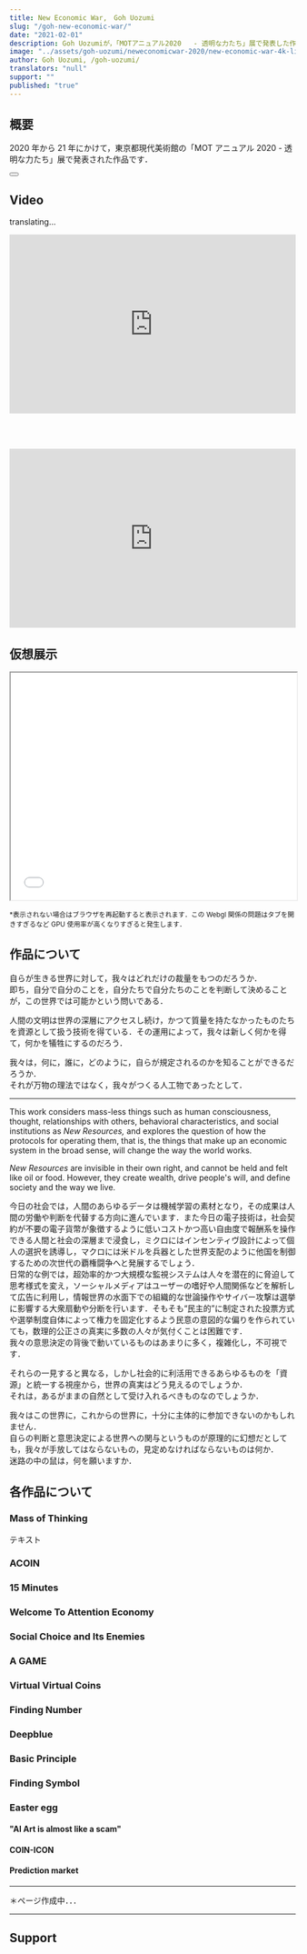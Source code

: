 ```yaml
---
title: New Economic War,　Goh Uozumi
slug: "/goh-new-economic-war/"
date: "2021-02-01"
description: Goh Uozumiが，「MOTアニュアル2020   - 透明な力たち」展で発表した作品の《New Economic War》について
image: "../assets/goh-uozumi/neweconomicwar-2020/new-economic-war-4k-lite.jpg"
author: Goh Uozumi, /goh-uozumi/
translators: "null"
support: ""
published: "true"
---
```


<gallery foldername="goh-uozumi/neweconomicwar-2020/fullview/" head></gallery>

<!-- <Image filename="goh-uozumi/neweconomicwar-2020/overview.jpg" alt="New Economic War" large /> -->

<!-- ![The catalog of MOT Annual 2020 - Invisible Powers](../assets/goh-uozumi/neweconomicwar-2020/1614301021311.jpg) -->

## 概要

2020 年から 21 年にかけて，東京都現代美術館の「MOT アニュアル 2020 - 透明な力たち」展で発表された作品です．

<button url="https://mot-commons.org/invisible-powers/" text="展覧会のページはこちら"></button>

## Video

translating...

<iframe width="100%" height="315" src="https://www.youtube.com/embed/TquvVtl6RJw" title="YouTube video player" frameborder="0" allow="accelerometer; autoplay; clipboard-write; encrypted-media; gyroscope; picture-in-picture" allowfullscreen="" style="margin-bottom:0px" class="width-large video"></iframe>

<br /><br />

<iframe width="100%" height="315" src="https://www.youtube.com/embed/c3VU_ij42dI" title="YouTube video player" frameborder="0" allow="accelerometer; autoplay; clipboard-write; encrypted-media; gyroscope; picture-in-picture" allowfullscreen="" style="margin-bottom:0px" class="width-large video"></iframe>

## 仮想展示

<iframe src="/spatial-media/invisible-powers/goh-uozumi/index.html" title="Virtual Tour" width="100%" height="400px" classname="width-large spatial" style="margin-bottom:0px"></iframe>

<small classname="caption-center">\*表示されない場合はブラウザを再起動すると表示されます．この Webgl 関係の問題はタブを開きすぎるなど GPU 使用率が高くなりすぎると発生します．</small>

## 作品について

自らが生きる世界に対して，我々はどれだけの裁量をもつのだろうか．<br /> 即ち，自分で自分のことを，自分たちで自分たちのことを判断して決めることが，この世界では可能かという問いである．

人間の文明は世界の深層にアクセスし続け，かつて質量を持たなかったものたちを資源として扱う技術を得ている．その運用によって，我々は新しく何かを得て，何かを犠牲にするのだろう．

我々は，何に，誰に，どのように，自らが規定されるのかを知ることができるだろうか．<br /> それが万物の理法ではなく，我々がつくる人工物であったとして．

---

This work considers mass-less things such as human consciousness, thought, relationships with others, behavioral characteristics, and social institutions as _New Resources,_ and explores the question of how the protocols for operating them, that is, the things that make up an economic system in the broad sense, will change the way the world works.

_New Resources_ are invisible in their own right, and cannot be held and felt like oil or food. However, they create wealth, drive people's will, and define society and the way we live.

今日の社会では，人間のあらゆるデータは機械学習の素材となり，その成果は人間の労働や判断を代替する方向に進んでいます．また今日の電子技術は，社会契約が不要の電子貨幣が象徴するように低いコストかつ高い自由度で報酬系を操作できる人間と社会の深層まで浸食し，ミクロにはインセンティヴ設計によって個人の選択を誘導し，マクロには米ドルを兵器とした世界支配のように他国を制御するための次世代の覇権闘争へと発展するでしょう．<br /> 日常的な例では，超効率的かつ大規模な監視システムは人々を潜在的に脅迫して思考様式を変え，ソーシャルメディアはユーザーの嗜好や人間関係などを解析して広告に利用し，情報世界の水面下での組織的な世論操作やサイバー攻撃は選挙に影響する大衆扇動や分断を行います．そもそも“民主的”に制定された投票方式や選挙制度自体によって権力を固定化するよう民意の意図的な偏りを作られていても，数理的公正さの真実に多数の人々が気付くことは困難です．<br /> 我々の意思決定の背後で動いているものはあまりに多く，複雑化し，不可視です．

それらの一見すると異なる，しかし社会的に利活用できるあらゆるものを「資源」と統一する視座から，世界の真実はどう見えるのでしょうか．<br /> それは，あるがままの自然として受け入れるべきものなのでしょうか．

我々はこの世界に，これからの世界に，十分に主体的に参加できないのかもしれません．<br /> 自らの判断と意思決定による世界への関与というものが原理的に幻想だとしても，我々が手放してはならないもの，見定めなければならないものは何か．<br /> 迷路の中の鼠は，何を願いますか．

## 各作品について

### Mass of Thinking

<gallery foldername="goh-uozumi/neweconomicwar-2020/mass" head></gallery>

テキスト

### ACOIN

<gallery foldername="goh-uozumi/neweconomicwar-2020/acoin" head></gallery>

### 15 Minutes

<gallery foldername="goh-uozumi/neweconomicwar-2020/15min" head></gallery>

### Welcome To Attention Economy

<gallery foldername="goh-uozumi/neweconomicwar-2020/w-attention" head></gallery>

### Social Choice and Its Enemies

<gallery foldername="goh-uozumi/neweconomicwar-2020/socialchoice" head></gallery>

### A GAME

<gallery foldername="goh-uozumi/neweconomicwar-2020/agame" head></gallery>

### Virtual Virtual Coins

<gallery foldername="goh-uozumi/neweconomicwar-2020/vvcoins" head></gallery>

### Finding Number

<gallery foldername="goh-uozumi/neweconomicwar-2020/f-number" head></gallery>

### Deepblue

<gallery foldername="goh-uozumi/neweconomicwar-2020/deepblue" head></gallery>

### Basic Principle

<gallery foldername="goh-uozumi/neweconomicwar-2020/b-principle" head></gallery>

### Finding Symbol

<gallery foldername="goh-uozumi/neweconomicwar-2020/f-symbol" head></gallery>

### Easter egg

<gallery foldername="goh-uozumi/neweconomicwar-2020/easteregg" head></gallery>

#### "AI Art is almost like a scam"

#### COIN-ICON

#### Prediction market

---

＊ページ作成中．．．

---

## Support

<kofi url="https://ko-fi.com/goh_u/?hidefeed=true&widget=true&embed=true&preview=true" title="goh_u"></kofi>

<coinbase url="https://commerce.coinbase.com/checkout/963cdccb-50d1-4205-89c1-a2bc1b28401d" text="Donate with Crypto"></coinbase>

